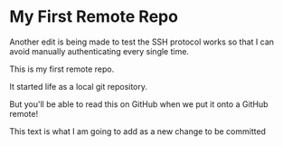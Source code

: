 # My First Remote Repo

Another edit is being made to test the SSH protocol works so that I can avoid manually authenticating every single time.

This is my first remote repo.

It started life as a local git repository.

But you'll be able to read this on GitHub when we put it onto a GitHub remote!

This text is what I am going to add as a new change to be committed
